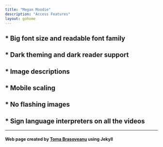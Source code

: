 ```yaml
---
title: "Megan Moodie"
description: "Access Features"
layout: gohome
---
```


## * Big font size and readable font family
## * Dark theming and dark reader support
## * Image descriptions
## * Mobile scaling
## * No flashing images
## * Sign language interpreters on all the videos

-----

#### Web page created by [Toma Brasoveanu](https://meganmoodie.github.io/toma.html) using Jekyll
